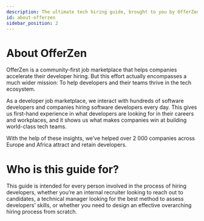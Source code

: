 ```yaml
---
description: The ultimate tech hiring guide, brought to you by OfferZen.
id: about-offerzen
sidebar_position: 2
---
```

# About OfferZen

OfferZen is a community-first job marketplace that helps companies accelerate their developer hiring. But this effort actually encompasses a much wider mission: To help developers and their teams thrive in the tech ecosystem. 

As a developer job marketplace, we interact with hundreds of software developers and companies hiring software developers every day. This gives us first-hand experience in what developers are looking for in their careers and workplaces, and it shows us what makes companies win at building world-class tech teams. 

With the help of these insights, we’ve helped over 2 000 companies across Europe and Africa attract and retain developers. 

# Who is this guide for?

This guide is intended for every person involved in the process of hiring developers, whether you’re an internal recruiter looking to reach out to candidates, a technical manager looking for the best method to assess developers’ skills, or whether you need to design an effective overarching hiring process from scratch.